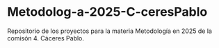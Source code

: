 # Metodolog-a-2025-C-ceresPablo
Repositorio de los proyectos para la materia Metodología en 2025 de la comisón 4. Cáceres Pablo.
